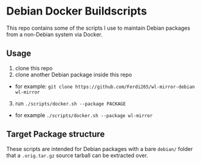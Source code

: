 # Debian Docker Buildscripts

This repo contains some of the scripts I use to maintain Debian packages from a
non-Debian system via Docker.

## Usage

1. clone this repo
2. clone another Debian package inside this repo
  - for example: `git clone https://github.com/Ferdi265/wl-mirror-debian wl-mirror`
3. run `./scripts/docker.sh --package PACKAGE`
  - for example `./scripts/docker.sh --package wl-mirror`

## Target Package structure

These scripts are intended for Debian packages with a bare `debian/` folder
that a `.orig.tar.gz` source tarball can be extracted over.
